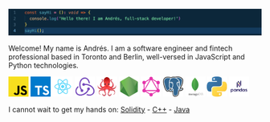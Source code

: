 <!-- ![ My gif ](assets/sayHi.gif) -->
![ My ss ](assets/ss.png)

Welcome! My name is Andrés. I am a software engineer and fintech professional based in Toronto and Berlin, well-versed in JavaScript and Python technologies.


<img src="./assets/js.png" width="40" display="inline-block"> <img src="./assets/typescript.png" width="40" display="inline-block"> <img src="./assets/react.png" width="40" display="inline-block">
<img src="./assets/redux.png" width="40" display="inline-block">
<img src="./assets/49996085.png" width="40" display="inline-block">
<img src="./assets/nodejs.png" width="40" display="inline-block">
<img src="./assets/graphql.png" width="40" display="inline-block">
<img src="./assets/postgresql.png" width="40" display="inline-block">
<img src="./assets/mdb.png" width="40" display="inline-block">
<img src="./assets/python.jpeg" width="40" display="inline-block">
<img src="./assets/pandas.png" width="40" display="inline-block">


I cannot wait to get my hands on:
<a href="https://docs.soliditylang.org/en/v0.8.7/" display="inline-block">Solidity</a>  -  <a href="https://www.cplusplus.com/">C++</a>  -  <a href="https://www.java.com/">Java</a>

